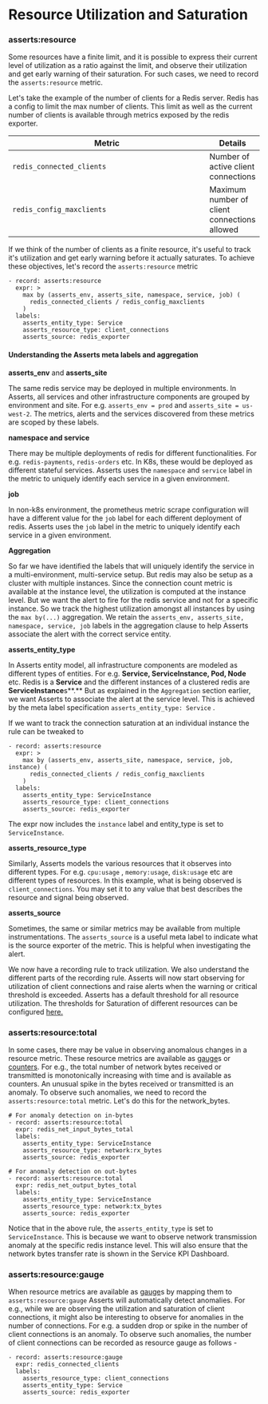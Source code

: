 # Resource Utilization and Saturation

### **asserts:resource**

Some resources have a finite limit, and it is possible to express their current level of utilization as a ratio against the limit, and observe their utilization and get early warning of their saturation. For such cases, we need to record the `asserts:resource` metric.&#x20;

Let's take the example of the number of clients for a Redis server. Redis has a config to limit the max number of clients. This limit as well as the current number of clients is available through metrics exposed by the redis exporter.&#x20;

<table><thead><tr><th width="418">Metric</th><th>Details</th></tr></thead><tbody><tr><td><code>redis_connected_clients</code></td><td>Number of active client connections</td></tr><tr><td><code>redis_config_maxclients</code></td><td>Maximum number of client connections allowed</td></tr></tbody></table>

If we think of the number of clients as a finite resource, it's useful to track it's utilization and get early warning before it actually saturates. To achieve these objectives, let's record the `asserts:resource` metric &#x20;

```
- record: asserts:resource
  expr: >
    max by (asserts_env, asserts_site, namespace, service, job) (
      redis_connected_clients / redis_config_maxclients
    )
  labels:
    asserts_entity_type: Service
    asserts_resource_type: client_connections
    asserts_source: redis_exporter
```

#### Understanding the Asserts meta labels and aggregation

**asserts\_env** and **asserts\_site**

The same redis service may be deployed in multiple environments. In Asserts, all services and other infrastructure components are grouped by environment and site. For e.g. `asserts_env = prod` and `asserts_site = us-west-2`.  The metrics, alerts and the services discovered from these metrics are scoped by these labels.

**namespace and service**&#x20;

There may be multiple deployments of redis for different functionalities. For e.g. `redis-payments`, `redis-orders` etc. In K8s, these would be deployed as different stateful services. Asserts uses the `namespace` and `service` label in the metric to uniquely identify each service in a given environment.

**job**

In non-k8s environment, the prometheus metric scrape configuration will have a different value for the `job` label for each different deployment of redis. Asserts uses the `job` label in the metric to uniquely identify each service in a given environment.

**Aggregation**

So far we have identified the labels that will uniquely identify the service in a multi-environment, multi-service setup. But redis may also be setup as a cluster with multiple instances. Since the connection count metric is available at the instance level, the utilization is computed at the instance level. But we want the alert to fire for the redis service and not for a specific instance. So we track the highest utilization amongst all instances by using the `max by(...)` aggregation. We retain the `asserts_env, asserts_site, namespace, service, job` labels in the aggregation clause to help Asserts associate the alert with the correct service entity.&#x20;

**asserts\_entity\_type**

In Asserts entity model, all infrastructure components are modeled as different types of entities. For e.g. **Service, ServiceInstance, Pod, Node** etc. Redis is a **Service** and the different instances of a clustered redis are **ServiceInstance**s**.**  But as explained in the `Aggregation` section earlier, we want Asserts to associate the alert at the service level. This is achieved by the meta label specification `asserts_entity_type: Service` .&#x20;

If we want to track the connection saturation at an individual instance the rule can be tweaked to

```
- record: asserts:resource
  expr: >
    max by (asserts_env, asserts_site, namespace, service, job, instance) (
      redis_connected_clients / redis_config_maxclients
    )
  labels:
    asserts_entity_type: ServiceInstance
    asserts_resource_type: client_connections
    asserts_source: redis_exporter
```

The expr now includes the `instance` label and entity\_type is set to `ServiceInstance`.

**asserts\_resource\_type**&#x20;

Similarly, Asserts models the various resources that it observes into different types. For e.g. `cpu:usage` , `memory:usage`, `disk:usage` etc are different types of resources. In this example, what is being observed is `client_connections`. You may set it to any value that best describes the resource and signal being observed. &#x20;

**asserts\_source**

Sometimes, the same or similar metrics may be available from multiple instrumentations. The `asserts_source` is a useful meta label to indicate what is the source exporter of the metric. This is helpful when investigating the alert.

We now have a recording rule to track utilization. We also understand the different parts of the recording rule. Asserts will now start observing for utilization of client connections and raise alerts when the warning or critical threshold is exceeded. Asserts has a default threshold for all resource utilization. The thresholds for Saturation of different resources can be configured [here.](../../user-guide/assertion-management.md#thresholds)

### **asserts:resource:total**

In some cases, there may be value in observing anomalous changes in a resource metric. These resource metrics are available as [gauge](https://prometheus.io/docs/concepts/metric\_types/#gauge)s or [counters](https://prometheus.io/docs/concepts/metric\_types/#counter). For e.g., the total number of network bytes received or transmitted is monotonically increasing with time and is available as counters. An unusual spike in the bytes received or transmitted is an anomaly. To observe such anomalies, we need to record the `asserts:resource:total` metric. Let's do this for the network\_bytes.

```
# For anomaly detection on in-bytes
- record: asserts:resource:total
  expr: redis_net_input_bytes_total
  labels:
    asserts_entity_type: ServiceInstance
    asserts_resource_type: network:rx_bytes
    asserts_source: redis_exporter

# For anomaly detection on out-bytes
- record: asserts:resource:total
  expr: redis_net_output_bytes_total
  labels:
    asserts_entity_type: ServiceInstance
    asserts_resource_type: network:tx_bytes
    asserts_source: redis_exporter
```

Notice that in the above rule, the `asserts_entity_type` is set to `ServiceInstance`. This is because we want to observe network transmission anomaly at the specific redis instance level. This will also ensure that the network bytes transfer rate is shown in the Service KPI Dashboard.

### **asserts:resource:gauge**

When resource metrics are available as [gauge](https://prometheus.io/docs/concepts/metric\_types/#gauge)s by mapping them to  `asserts:resource:gauge` Asserts will automatically detect anomalies. For e.g., while we are observing the utilization and saturation of client connections, it might also be interesting to observe for anomalies in the number of connections. For e.g. a sudden drop or spike in the number of client connections is an anomaly. To observe such anomalies, the number of client connections can be recorded as resource gauge as follows -

```
- record: asserts:resource:gauge
  expr: redis_connected_clients
  labels:
    asserts_resource_type: client_connections
    asserts_entity_type: Service
    asserts_source: redis_exporter
```
